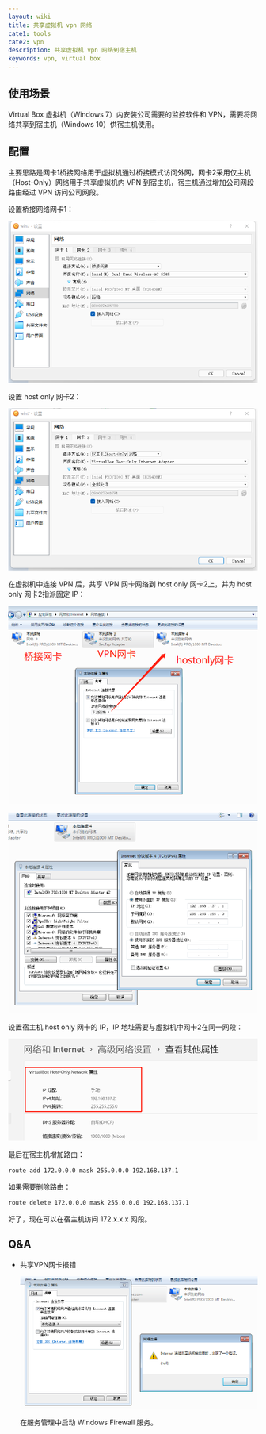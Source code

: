 ```yaml
---
layout: wiki
title: 共享虚拟机 vpn 网络
cate1: tools
cate2: vpn
description: 共享虚拟机 vpn 网络到宿主机
keywords: vpn, virtual box
---
```


## 使用场景

Virtual Box 虚拟机（Windows 7）内安装公司需要的监控软件和 VPN，需要将网络共享到宿主机（Windows 10）供宿主机使用。

## 配置

主要思路是网卡1桥接网络用于虚拟机通过桥接模式访问外网，网卡2采用仅主机（Host-Only）网络用于共享虚拟机内 VPN 到宿主机，宿主机通过增加公司网段路由经过 VPN 访问公司网段。

设置桥接网络网卡1：

![设置桥接网络网卡1](/images/wiki/share-vbox-guest-network-to-host-netcard1.png)

设置 host only 网卡2：

![设置 host only 网卡2](/images/wiki/share-vbox-guest-network-to-host-netcard2.png)

在虚拟机中连接 VPN 后，共享 VPN 网卡网络到 host only 网卡2上，并为 host only 网卡2指派固定 IP：

![共享 VPN 网卡网络](/images/wiki/share-vbox-guest-network-to-host-guest-config.png)

![分配网卡2网络IP](/images/wiki/share-vbox-guest-network-to-host-set-guest-netcard2-ip.png)

设置宿主机 host only 网卡的 IP，IP 地址需要与虚拟机中网卡2在同一网段：

![设置宿主机 host only 网卡的 IP](/images/wiki/share-vbox-guest-network-to-host-set-host-netcard2-ip.png)

最后在宿主机增加路由：

```txt
route add 172.0.0.0 mask 255.0.0.0 192.168.137.1
```

如果需要删除路由：

```txt
route delete 172.0.0.0 mask 255.0.0.0 192.168.137.1
```

好了，现在可以在宿主机访问 172.x.x.x 网段。

## Q&A

- 共享VPN网卡报错

    ![共享VPN网卡报错](/images/wiki/share-vbox-guest-network-to-host-guest-q%26a1.png)

    在服务管理中启动 Windows Firewall 服务。